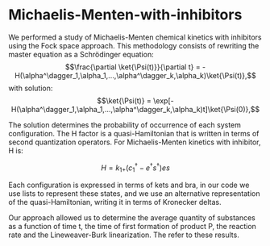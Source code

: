 # Michaelis-Menten-with-inhibitors
We performed a study of Michaelis-Menten chemical kinetics with inhibitors using the Fock space approach. This methodology consists of rewriting the master equation as a Schrödinger equation:
$$\frac{\partial \ket{\Psi(t)}}{\partial t} = -H(\alpha^\dagger_1,\alpha_1,...,\alpha^\dagger_k,\alpha_k)\ket{\Psi(t)},$$
with solution:
$$\ket{\Psi(t)} = \exp[-H(\alpha^\dagger_1,\alpha_1,...,\alpha^\dagger_k,\alpha_k)t]\ket{\Psi(0)},$$

The solution determines the probability of occurrence of each system configuration. The H factor is a quasi-Hamiltonian that is written in terms of second quantization operators. For Michaelis-Menten kinetics with inhibitor, H is:

$$H = k_{1+}(c^{\dagger}_1 - e^{\dagger} s^{\dagger})es$$

Each configuration is expressed in terms of kets and bra, in our code we use lists to represent these states, and we use an alternative representation of the quasi-Hamiltonian, writing it in terms of Kronecker deltas.

Our approach allowed us to determine the average quantity of substances as a function of time t, the time of first formation of product P, the reaction rate and the Lineweaver-Burk linearization. The refer to these results.
